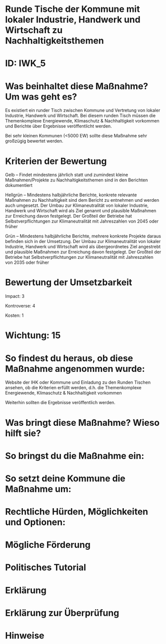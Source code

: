 # Runde Tische der Kommune mit lokaler Industrie, Handwerk und Wirtschaft zu Nachhaltigkeitsthemen
# ID: IWK_5
# Was beinhaltet diese Maßnahme? Um was geht es?

Es existiert ein runder Tisch zwischen Kommune und Vertretung von lokaler Industrie, Handwerk und Wirtschaft. Bei diesem runden Tisch müssen die Themenkomplexe Energiewende, Klimaschutz & Nachhaltigkeit vorkommen und Berichte über Ergebnisse veröffentlicht werden. 

Bei sehr kleinen Kommunen (<5000 EW) sollte diese Maßnahme sehr großzügig bewertet werden.

# Kriterien der Bewertung

Gelb – Findet mindestens jährlich statt und zumindest kleine Maßnahmen/Projekte zu Nachhaltigkeitsthemen sind in den Berichten dokumentiert

Hellgrün – Mindestens halbjährliche Berichte, konkrete relevante Maßnahmen zu Nachhaltigkeit sind dem Bericht zu entnehmen und werden auch umgesetzt. Der Umbau zur Klimaneutralität von lokaler Industrie, Handwerk und Wirtschaft wird als Ziel genannt und plausible Maßnahmen zur Erreichung davon festgelegt. Der Großteil der Betriebe hat Selbstverpflichtungen zur Klimaneutralität mit Jahreszahlen von 2045 oder früher

Grün – Mindestens halbjährliche Berichte, mehrere konkrete Projekte daraus befinden sich in der Umsetzung. Der Umbau zur Klimaneutralität von lokaler Industrie, Handwerk und Wirtschaft wird als übergeordnetes Ziel angestrebt und plausible Maßnahmen zur Erreichung davon festgelegt. Der Großteil der Betriebe hat Selbstverpflichtungen zur Klimaneutralität mit Jahreszahlen von 2035 oder früher

# Bewertung der Umsetzbarkeit

Impact: 3

Kontroverse: 4

Kosten: 1
# Wichtung: 15
# So findest du heraus, ob diese Maßnahme angenommen wurde:
Website der IHK oder Kommune und Einladung zu den Runden Tischen ansehen, ob die Kriterien erfüllt werden, d.h. die Themenkomplexe Energiewende, Klimaschutz & Nachhaltigkeit vorkommen

Weiterhin sollten die Ergebnisse veröffentlich werden.
# Was bringt diese Maßnahme? Wieso hilft sie?

# So bringst du die Maßnahme ein:

# So setzt deine Kommune die Maßnahme um:

# Rechtliche Hürden, Möglichkeiten und Optionen:

# Mögliche Förderung

# Politisches Tutorial

# Erklärung

# Erklärung zur Überprüfung

# Hinweise
